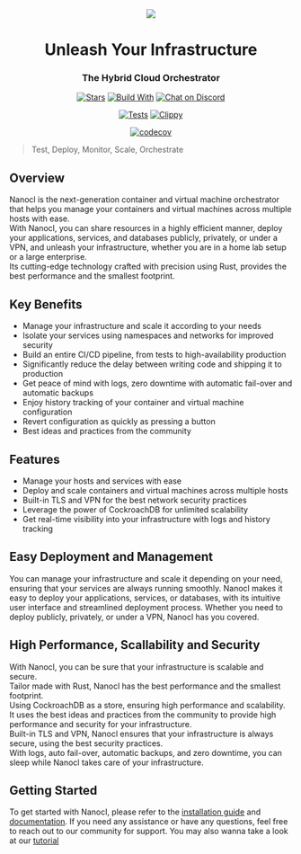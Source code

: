 <div align="center">
  <img src="https://download.next-hat.com/ressources/images/logo.png" >
  <h1>Unleash Your Infrastructure</h1>
  <h3>The Hybrid Cloud Orchestrator</h3>
  <p>

  [![Stars](https://img.shields.io/github/stars/nxthat/nanocl?label=%E2%AD%90%20stars%20%E2%AD%90)](https://github.com/nxthat/nanocl)
  [![Build With](https://img.shields.io/badge/built_with-Rust-dca282.svg?style=flat)](https://github.com/nxthat/nanocl)
  [![Chat on Discord](https://img.shields.io/discord/1011267493114949693?label=chat&logo=discord&style=flat)](https://discord.gg/WV4Aac8uZg)

  </p>

  <p>

  [![Tests](https://github.com/nxthat/nanocl/actions/workflows/tests.yml/badge.svg)](https://github.com/nxthat/nanocl/actions/workflows/tests.yml)
  [![Clippy](https://github.com/nxthat/nanocl/actions/workflows/clippy.yml/badge.svg)](https://github.com/nxthat/nanocl/actions/workflows/clippy.yml)

  </p>

  <p>

  [![codecov](https://codecov.io/gh/nxthat/nanocl/branch/nightly/graph/badge.svg?token=4I60HOW6HM)](https://codecov.io/gh/nxthat/nanocl)

  </p>

</div>

<blockquote>
 <span>
   Test, Deploy, Monitor, Scale, Orchestrate
 </span>
</blockquote>

## Overview

Nanocl is the next-generation container and virtual machine orchestrator that helps you manage your containers and virtual machines across multiple hosts with ease.</br>
With Nanocl, you can share resources in a highly efficient manner, deploy your applications, services, and databases publicly, privately, or under a VPN, and unleash your infrastructure, whether you are in a home lab setup or a large enterprise.</br>
Its cutting-edge technology crafted with precision using Rust, provides the best performance and the smallest footprint.

## Key Benefits

* Manage your infrastructure and scale it according to your needs
* Isolate your services using namespaces and networks for improved security
* Build an entire CI/CD pipeline, from tests to high-availability production
* Significantly reduce the delay between writing code and shipping it to production
* Get peace of mind with logs, zero downtime with automatic fail-over and automatic backups
* Enjoy history tracking of your container and virtual machine configuration
* Revert configuration as quickly as pressing a button
* Best ideas and practices from the community

## Features

* Manage your hosts and services with ease
* Deploy and scale containers and virtual machines across multiple hosts
* Built-in TLS and VPN for the best network security practices
* Leverage the power of CockroachDB for unlimited scalability
* Get real-time visibility into your infrastructure with logs and history tracking

## Easy Deployment and Management

You can manage your infrastructure and scale it depending on your need, ensuring that your services are always running smoothly.
Nanocl makes it easy to deploy your applications, services, or databases, with its intuitive user interface and streamlined deployment process. Whether you need to deploy publicly, privately, or under a VPN, Nanocl has you covered.


## High Performance, Scallability and Security

With Nanocl, you can be sure that your infrastructure is scalable and secure.</br>
Tailor made with Rust, Nanocl has the best performance and the smallest footprint.</br>
Using CockroachDB as a store, ensuring high performance and scalability.</br>
It uses the best ideas and practices from the community to provide high performance and security for your infrastructure.</br>
Built-in TLS and VPN, Nanocl ensures that your infrastructure is always secure, using the best security practices.</br>
With logs, auto fail-over, automatic backups, and zero downtime, you can sleep while Nanocl takes care of your infrastructure.

## Getting Started

To get started with Nanocl, please refer to the [installation guide](https://docs.next-hat.com/docs/setups/nanocl) and [documentation](https://docs.next-hat.com/docs/references/nanocl/cli). If you need any assistance or have any questions, feel free to reach out to our community for support.
You may also wanna take a look at our [tutorial](https://docs.next-hat.com/docs/guides/nanocl/get-started)


